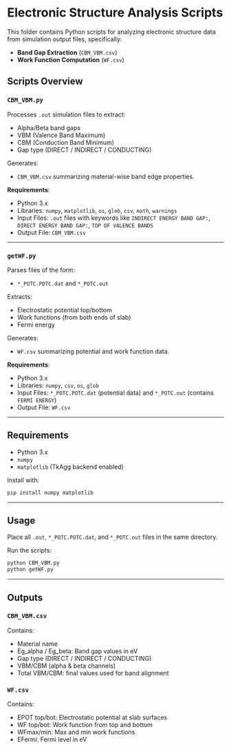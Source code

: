 # Electronic Structure Analysis Scripts

This folder contains Python scripts for analyzing electronic structure data from simulation output files, specifically:
- **Band Gap Extraction** (`CBM_VBM.csv`)
- **Work Function Computation** (`WF.csv`)

## Scripts Overview

### `CBM_VBM.py`

Processes `.out` simulation files to extract:
- Alpha/Beta band gaps
- VBM (Valence Band Maximum)
- CBM (Conduction Band Minimum)
- Gap type (DIRECT / INDIRECT / CONDUCTING)

Generates:
- `CBM_VBM.csv` summarizing material-wise band edge properties.

**Requirements**:
- Python 3.x
- Libraries: `numpy`, `matplotlib`, `os`, `glob`, `csv`, `math`, `warnings`
- Input Files: `.out` files with keywords like `INDIRECT ENERGY BAND GAP:`, `DIRECT ENERGY BAND GAP:`, `TOP OF VALENCE BANDS`
- Output File: `CBM_VBM.csv`

---

### `getWF.py`

Parses files of the form:
- `*_POTC.POTC.dat` and `*_POTC.out`

Extracts:
- Electrostatic potential top/bottom
- Work functions (from both ends of slab)
- Fermi energy

Generates:
- `WF.csv` summarizing potential and work function data.

**Requirements**:
- Python 3.x
- Libraries: `numpy`, `csv`, `os`, `glob`
- Input Files: `*_POTC.POTC.dat` (potential data) and `*_POTC.out` (contains `FERMI ENERGY`)
- Output File: `WF.csv`

---

## Requirements

- Python 3.x
- `numpy`
- `matplotlib` (TkAgg backend enabled)

Install with:

```bash
pip install numpy matplotlib
```

---

## Usage

Place all `.out`, `*_POTC.POTC.dat`, and `*_POTC.out` files in the same directory.

Run the scripts:

```bash
python CBM_VBM.py
python getWF.py
```

---

## Outputs

### `CBM_VBM.csv`

Contains:
- Material name
- Eg_alpha / Eg_beta: Band gap values in eV
- Gap type (DIRECT / INDIRECT / CONDUCTING)
- VBM/CBM (alpha & beta channels)
- Total VBM/CBM: final values used for band alignment

### `WF.csv`

Contains:
- EPOT top/bot: Electrostatic potential at slab surfaces
- WF top/bot: Work function from top and bottom
- WFmax/min: Max and min work functions
- EFermi: Fermi level in eV
